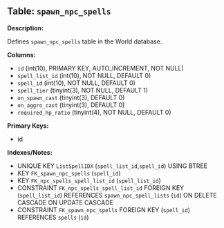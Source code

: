 ## Table: `spawn_npc_spells`

**Description:**

Defines `spawn_npc_spells` table in the World database.

**Columns:**
- `id` (int(10), PRIMARY KEY, AUTO_INCREMENT, NOT NULL)
- `spell_list_id` (int(10), NOT NULL, DEFAULT 0)
- `spell_id` (int(10), NOT NULL, DEFAULT 0)
- `spell_tier` (tinyint(3), NOT NULL, DEFAULT 1)
- `on_spawn_cast` (tinyint(3), DEFAULT 0)
- `on_aggro_cast` (tinyint(3), DEFAULT 0)
- `required_hp_ratio` (tinyint(4), NOT NULL, DEFAULT 0)

**Primary Keys:**
- id

**Indexes/Notes:**
- UNIQUE KEY `ListSpellIDX` (`spell_list_id`,`spell_id`) USING BTREE
- KEY `FK_spawn_npc_spells` (`spell_id`)
- KEY `FK_npc_spells_spell_list_id` (`spell_list_id`)
- CONSTRAINT `FK_npc_spells_spell_list_id` FOREIGN KEY (`spell_list_id`) REFERENCES `spawn_npc_spell_lists` (`id`) ON DELETE CASCADE ON UPDATE CASCADE
- CONSTRAINT `FK_spawn_npc_spells` FOREIGN KEY (`spell_id`) REFERENCES `spells` (`id`)